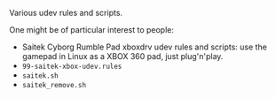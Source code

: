 Various udev rules and scripts.

One might be of particular interest to people:
* Saitek Cyborg Rumble Pad xboxdrv udev rules and scripts: use the gamepad in Linux as a XBOX 360 pad, just plug'n'play.
 * `99-saitek-xbox-udev.rules`
 * `saitek.sh`
 * `saitek_remove.sh`

